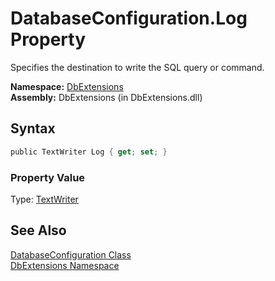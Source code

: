 DatabaseConfiguration.Log Property
==================================
Specifies the destination to write the SQL query or command.

**Namespace:** [DbExtensions][1]  
**Assembly:** DbExtensions (in DbExtensions.dll)

Syntax
------

```csharp
public TextWriter Log { get; set; }
```

### Property Value
Type: [TextWriter][2]

See Also
--------
[DatabaseConfiguration Class][3]  
[DbExtensions Namespace][1]  

[1]: ../README.md
[2]: http://msdn.microsoft.com/en-us/library/ywxh2328
[3]: README.md